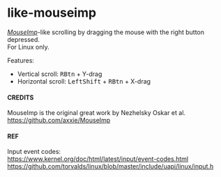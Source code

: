 # like-mouseimp
*[MouseImp](https://github.com/axxie/MouseImp)*-like scrolling by dragging the mouse with the right button depressed.<br>
For Linux only.

Features:
- Vertical scroll: <kbd>RBtn</kbd> + Y-drag
- Horizontal scroll: <kbd>LeftShift</kbd> + <kbd>RBtn</kbd> + X-drag


#### CREDITS
MouseImp is the original great work by Nezhelsky Oskar et al.<br>
https://github.com/axxie/MouseImp


#### REF
Input event codes:<br>
https://www.kernel.org/doc/html/latest/input/event-codes.html<br>
https://github.com/torvalds/linux/blob/master/include/uapi/linux/input.h<br>

